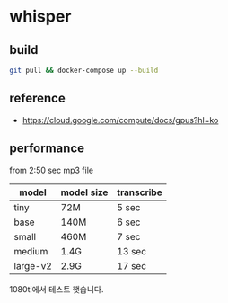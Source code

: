 # whisper

## build

```sh
git pull && docker-compose up --build
```

## reference

- https://cloud.google.com/compute/docs/gpus?hl=ko

## performance

from 2:50 sec mp3 file

| model    | model size | transcribe |
| -------- | ---------- | ---------- |
| tiny     | 72M        | 5 sec      |
| base     | 140M       | 6 sec      |
| small    | 460M       | 7 sec      |
| medium   | 1.4G       | 13 sec     |
| large-v2 | 2.9G       | 17 sec     |

1080ti에서 테스트 햇습니다.
